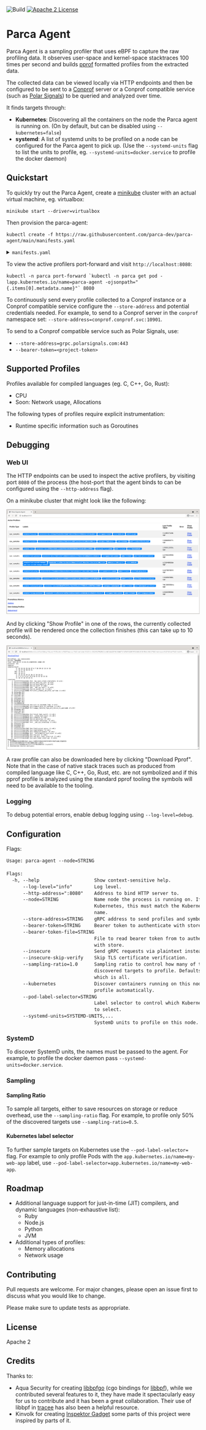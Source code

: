 ![Build](https://github.com/parca-dev/parca-agent/actions/workflows/build.yml/badge.svg)
[![Apache 2 License](https://img.shields.io/badge/license-Apache%202-blue.svg)](LICENSE)

# Parca Agent

Parca Agent is a sampling profiler that uses eBPF to capture the raw profiling data. It observes user-space and kernel-space stacktraces 100 times per second and builds [pprof](https://github.com/google/pprof) formatted profiles from the extracted data.

The collected data can be viewed locally via HTTP endpoints and then be configured to be sent to a [Conprof](https://github.com/conprof/conprof) server or a Conprof compatible service (such as [Polar Signals](https://www.polarsignals.com/)) to be queried and analyzed over time.

It finds targets through:

* **Kubernetes**: Discovering all the containers on the node the Parca agent is running on. (On by default, but can be disabled using `--kubernetes=false`)
* **systemd**: A list of systemd units to be profiled on a node can be configured for the Parca agent to pick up. (Use the `--systemd-units` flag to list the units to profile, eg. `--systemd-units=docker.service` to profile the docker daemon)

## Quickstart

To quickly try out the Parca Agent, create a [minikube](https://minikube.sigs.k8s.io/docs/) cluster with an actual virtual machine, eg. virtualbox:

```
minikube start --driver=virtualbox
```

Then provision the parca-agent:

```
kubectl create -f https://raw.githubusercontent.com/parca-dev/parca-agent/main/manifests.yaml
```

<details>
  <summary><code>manifests.yaml</code></summary>
  <p>
    
  [embedmd]:# (manifests.yaml)
  ```yaml
  apiVersion: v1
  kind: Namespace
  metadata:
    name: parca
  ---
  apiVersion: v1
  kind: ServiceAccount
  metadata:
    name: parca-agent
    namespace: parca
  ---
  kind: ClusterRoleBinding
  apiVersion: rbac.authorization.k8s.io/v1
  metadata:
    name: parca-agent
  subjects:
  - kind: ServiceAccount
    name: parca-agent
    namespace: parca
  roleRef:
    kind: ClusterRole
    name: cluster-admin
    apiGroup: rbac.authorization.k8s.io
  ---
  apiVersion: apps/v1
  kind: DaemonSet
  metadata:
    name: parca-agent
    namespace: parca
    labels:
      app.kubernetes.io/name: parca-agent
  spec:
    selector:
      matchLabels:
        app.kubernetes.io/name: parca-agent
    template:
      metadata:
        labels:
          app.kubernetes.io/name: parca-agent
      spec:
        serviceAccount: parca-agent
        hostPID: true
        containers:
        - name: parca-agent
          image: quay.io/parca/parca-agent@sha256:265fb65d029d136644304737c739786c2b1695034dd66c743dc59ef6324c3311
          imagePullPolicy: Always
          args:
          - /bin/parca-agent
          - --node=$(NODE_NAME)
            #- --sampling-ratio=0.5
            #- --pod-label-selector=app=my-web-app
          env:
            - name: NODE_NAME
              valueFrom:
                fieldRef:
                  fieldPath: spec.nodeName
          securityContext:
            privileged: true
          volumeMounts:
          - name: root
            mountPath: /host/root
            readOnly: true
          - name: proc
            mountPath: /host/proc
            readOnly: true
          - name: run
            mountPath: /run
          - name: modules
            mountPath: /lib/modules
          - name: debugfs
            mountPath: /sys/kernel/debug
          - name: cgroup
            mountPath: /sys/fs/cgroup
          - name: bpffs
            mountPath: /sys/fs/bpf
          - name: localtime
            mountPath: /etc/localtime
        tolerations:
        - effect: NoSchedule
          operator: Exists
        - effect: NoExecute
          operator: Exists
        volumes:
        - name: root
          hostPath:
            path: /
        - name: proc
          hostPath:
            path: /proc
        - name: run
          hostPath:
            path: /run
        - name: cgroup
          hostPath:
            path: /sys/fs/cgroup
        - name: modules
          hostPath:
            path: /lib/modules
        - name: bpffs
          hostPath:
            path: /sys/fs/bpf
        - name: debugfs
          hostPath:
            path: /sys/kernel/debug
        - name: localtime
          hostPath:
            path: /etc/localtime
  ```
    
  </p>
</details>

To view the active profilers port-forward and visit `http://localhost:8080`:

```
kubectl -n parca port-forward `kubectl -n parca get pod -lapp.kubernetes.io/name=parca-agent -ojsonpath="{.items[0].metadata.name}"` 8080
```

To continuously send every profile collected to a Conprof instance or a Conprof compatible service configure the `--store-address` and potential credentials needed. For example, to send to a Conprof server in the `conprof` namespace set: `--store-address=conprof.conprof.svc:10901`.

To send to a Conprof compatible service such as Polar Signals, use:

* `--store-address=grpc.polarsignals.com:443`
* `--bearer-token=<project-token>`

## Supported Profiles

Profiles available for compiled languages (eg. C, C++, Go, Rust):

* CPU
* Soon: Network usage, Allocations

The following types of profiles require explicit instrumentation:

* Runtime specific information such as Goroutines

## Debugging

### Web UI

The HTTP endpoints can be used to inspect the active profilers, by visiting port `8080` of the process (the host-port that the agent binds to can be configured using the `--http-address` flag).

On a minikube cluster that might look like the following:

![Active Profilers](/activeprofilers.png?raw=true "Active Profilers")

And by clicking "Show Profile" in one of the rows, the currently collected profile will be rendered once the collection finishes (this can take up to 10 seconds).

![Profile View](/profileview.png?raw=true "Profile View")

A raw profile can also be downloaded here by clicking "Download Pprof". Note that in the case of native stack traces such as produced from compiled language like C, C++, Go, Rust, etc. are not symbolized and if this pprof profile is analyzed using the standard pprof tooling the symbols will need to be available to the tooling.

### Logging

To debug potential errors, enable debug logging using `--log-level=debug`.

## Configuration

Flags:

[embedmd]:# (dist/help.txt)
```txt
Usage: parca-agent --node=STRING

Flags:
  -h, --help                    Show context-sensitive help.
      --log-level="info"        Log level.
      --http-address=":8080"    Address to bind HTTP server to.
      --node=STRING             Name node the process is running on. If on
                                Kubernetes, this must match the Kubernetes node
                                name.
      --store-address=STRING    gRPC address to send profiles and symbols to.
      --bearer-token=STRING     Bearer token to authenticate with store.
      --bearer-token-file=STRING
                                File to read bearer token from to authenticate
                                with store.
      --insecure                Send gRPC requests via plaintext instead of TLS.
      --insecure-skip-verify    Skip TLS certificate verification.
      --sampling-ratio=1.0      Sampling ratio to control how many of the
                                discovered targets to profile. Defaults to 1.0,
                                which is all.
      --kubernetes              Discover containers running on this node to
                                profile automatically.
      --pod-label-selector=STRING
                                Label selector to control which Kubernetes Pods
                                to select.
      --systemd-units=SYSTEMD-UNITS,...
                                SystemD units to profile on this node.
```

### SystemD

To discover SystemD units, the names must be passed to the agent. For example, to profile the docker daemon pass `--systemd-units=docker.service`.

### Sampling

#### Sampling Ratio

To sample all targets, either to save resources on storage or reduce overhead, use the `--sampling-ratio` flag. For example, to profile only 50% of the discovered targets use `--sampling-ratio=0.5`.

#### Kubernetes label selector

To further sample targets on Kubernetes use the `--pod-label-selector=` flag. For example to only profile Pods with the `app.kubernetes.io/name=my-web-app` label, use `--pod-label-selector=app.kubernetes.io/name=my-web-app`.

## Roadmap

* Additional language support for just-in-time (JIT) compilers, and dynamic languages (non-exhaustive list):
  * Ruby
  * Node.js
  * Python
  * JVM
* Additional types of profiles:
  * Memory allocations
  * Network usage

## Contributing

Pull requests are welcome. For major changes, please open an issue first to discuss what you would like to change.

Please make sure to update tests as appropriate.

## License

Apache 2

## Credits

Thanks to:

* Aqua Security for creating [libbpfgo](https://github.com/aquasecurity/libbpfgo) (cgo bindings for [libbpf](https://github.com/libbpf/libbpf)), while we contributed several features to it, they have made it spectacularly easy for us to contribute and it has been a great collaboration. Their use of libbpf in [tracee](https://github.com/aquasecurity/tracee) has also been a helpful resource.
* Kinvolk for creating [Inspektor Gadget](https://github.com/kinvolk/inspektor-gadget) some parts of this project were inspired by parts of it.
